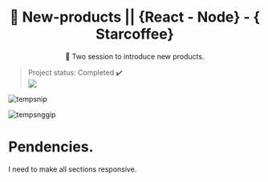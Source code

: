 
<h1 align="center">
    <a">🔗 New-products || {React - Node} - { Starcoffee}</a>
</h1>
<p align="center">🚀 Two session to introduce new products. </p> 

> Project status: Completed :heavy_check_mark:  
> <img src="https://img.shields.io/badge/-HTML5%20and%20CSS-critical"/> 

![tempsnip](https://user-images.githubusercontent.com/56550632/111852659-98b0fb80-88f6-11eb-859e-482f0c919817.png)


![tempsnggip](https://user-images.githubusercontent.com/56550632/111852674-a6668100-88f6-11eb-8381-178da524b6ce.png)

# Pendencies.

I need to make all sections responsive.
